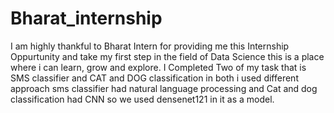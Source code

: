 # Bharat_internship
I am highly thankful to Bharat Intern for providing me this Internship Oppurtunity and take my first step in the field of Data Science this is a place where i can learn, grow and explore.
I Completed Two of my task that is SMS classifier and CAT and DOG classification in both i used different approach sms classifier had natural language processing and Cat and dog classification had CNN so we used densenet121 in it as a model.
